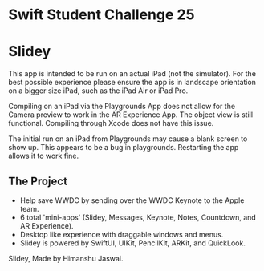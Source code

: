 # Swift Student Challenge 25
# Slidey

This app is intended to be run on an actual iPad (not the simulator). For the best possible experience please ensure the app is in landscape orientation on a bigger size iPad, such as the iPad Air or iPad Pro. 

Compiling on an iPad via the Playgrounds App does not allow for the Camera preview to work in the AR Experience App. The object view is still functional. Compiling through Xcode does not have this issue.

The initial run on an iPad from Playgrounds may cause a blank screen to show up. This appears to be a bug in playgrounds. Restarting the app allows it to work fine. 

## The Project
- Help save WWDC by sending over the WWDC Keynote to the Apple team.
- 6 total 'mini-apps' (Slidey, Messages, Keynote, Notes, Countdown, and AR Experience).
- Desktop like experience with draggable windows and menus.
- Slidey is powered by SwiftUI, UIKit, PencilKit, ARKit, and QuickLook.

Slidey, Made by Himanshu Jaswal.
